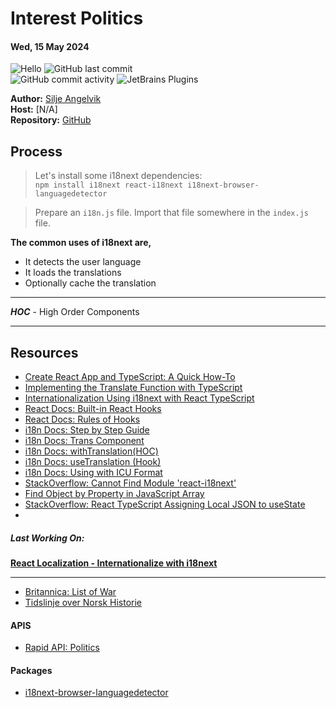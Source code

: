 # Interest Politics

#### Wed, 15 May 2024

![Hello](https://img.shields.io/static/v1?label=interest&message=politics&color=orange) ![GitHub last commit](https://img.shields.io/github/last-commit/siljeangelvik/interest-politics?&color=ff69b4)  
![GitHub commit activity](https://img.shields.io/github/commit-activity/w/siljeangelvik/interest-politics?&color=blue) ![JetBrains Plugins](https://img.shields.io/jetbrains/plugin/r/rating/R4Intellij?&color=blueviolet)

**Author:** [Silje Angelvik](https://github.com/siljeangelvik)    
**Host:** [N/A]  
**Repository:** [GitHub](https://github.com/siljeangelvik/interest-politics)

## Process

> Let's install some i18next dependencies:  
> `npm install i18next react-i18next i18next-browser-languagedetector`

> Prepare an `i18n.js` file.
> Import that file somewhere in the `index.js` file.
>


**The common uses of i18next are,**

- It detects the user language
- It loads the translations
- Optionally cache the translation

---

**_HOC_** - High Order Components

---

## Resources

- [Create React App and TypeScript: A Quick How-To](https://builtin.com/software-engineering-perspectives/create-react-app-typescript)
- [Implementing the Translate Function with TypeScript](https://dev.to/halolab/implementing-the-translate-function-with-typescript-5d8d)
- [Internationalization Using i18next with React TypeScript](https://medium.com/ms-club-of-sliit/internationalization-using-i18next-with-react-typescript-d7c443df3be4)
- [React Docs: Built-in React Hooks](https://react.dev/reference/react/hooks)
- [React Docs: Rules of Hooks](https://react.dev/reference/rules/rules-of-hooks)
- [i18n Docs: Step by Step Guide](https://react.i18next.com/latest/using-with-hooks)
- [i18n Docs: Trans Component](https://react.i18next.com/latest/trans-component)
- [i18n Docs: withTranslation(HOC)](https://react.i18next.com/latest/trans-component)
- [i18n Docs: useTranslation (Hook)](https://react.i18next.com/latest/usetranslation-hook)
- [i18n Docs: Using with ICU Format](https://react.i18next.com/misc/using-with-icu-format#tagged-template-for-icu)
- [StackOverflow: Cannot Find Module 'react-i18next'](https://stackoverflow.com/questions/58175616/cannot-find-module-react-i18next)
- [Find Object by Property in JavaScript Array](https://sentry.io/answers/find-object-by-property-in-javascript-array/)
- [StackOverflow: React TypeScript Assigning Local JSON to useState](https://stackoverflow.com/questions/61388992/react-typescript-assigning-local-json-to-usestate)
- 

##### _Last Working On:_

[**React Localization - Internationalize with i18next**](https://locize.com/blog/react-i18next/)

---

- [Britannica: List of War](https://www.britannica.com/topic/list-of-wars-2031197)
- [Tidslinje over Norsk Historie](https://nn.wikipedia.org/wiki/Tidslinje_over_norsk_historie)


#### APIS

- [Rapid API: Politics](https://rapidapi.com/search/politics)

#### Packages

- [i18next-browser-languagedetector](https://www.npmjs.com/package/i18next-browser-languagedetector)
